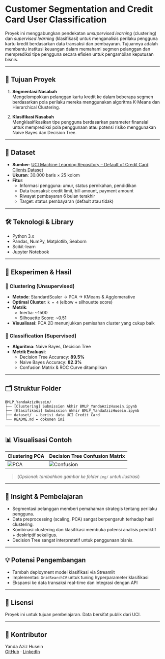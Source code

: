 # Customer Segmentation and Credit Card User Classification

Proyek ini menggabungkan pendekatan *unsupervised learning* (clustering) dan *supervised learning* (klasifikasi) untuk menganalisis perilaku pengguna kartu kredit berdasarkan data transaksi dan pembayaran. Tujuannya adalah membantu institusi keuangan dalam memahami segmen pelanggan dan memprediksi tipe pengguna secara efisien untuk pengambilan keputusan bisnis.

---

## 🚀 Tujuan Proyek

1. **Segmentasi Nasabah**  
   Mengelompokkan pelanggan kartu kredit ke dalam beberapa segmen berdasarkan pola perilaku mereka menggunakan algoritma K-Means dan Hierarchical Clustering.

2. **Klasifikasi Nasabah**  
   Mengklasifikasikan tipe pengguna berdasarkan parameter finansial untuk memprediksi pola penggunaan atau potensi risiko menggunakan Naive Bayes dan Decision Tree.

---

## 🧠 Dataset

- **Sumber**: [UCI Machine Learning Repository – Default of Credit Card Clients Dataset](https://archive.ics.uci.edu/ml/datasets/default+of+credit+card+clients)
- **Ukuran**: 30.000 baris × 25 kolom
- **Fitur**:
  - Informasi pengguna: umur, status pernikahan, pendidikan
  - Data transaksi: credit limit, bill amount, payment amount
  - Riwayat pembayaran 6 bulan terakhir
  - Target: status pembayaran (default atau tidak)

---

## 🛠️ Teknologi & Library

- Python 3.x
- Pandas, NumPy, Matplotlib, Seaborn
- Scikit-learn
- Jupyter Notebook

---

## 🧪 Eksperimen & Hasil

### 🔹 Clustering (Unsupervised)

- **Metode**: StandardScaler → PCA → KMeans & Agglomerative
- **Optimal Cluster**: `k = 4` (elbow + silhouette score)
- **Metrik**:
  - Inertia: ~1500
  - Silhouette Score: ~0.51
- **Visualisasi**: PCA 2D menunjukkan pemisahan cluster yang cukup baik

### 🔹 Classification (Supervised)

- **Algoritma**: Naive Bayes, Decision Tree
- **Metrik Evaluasi**:
  - Decision Tree Accuracy: **89.5%**
  - Naive Bayes Accuracy: **82.3%**
  - Confusion Matrix & ROC Curve ditampilkan

---

## 🗂️ Struktur Folder

```
BMLP_YandaAzizHusein/
├── [Clustering] Submission Akhir BMLP_YandaAzizHusein.ipynb
├── [Klasifikasi] Submission Akhir BMLP_YandaAzizHusein.ipynb
├── dataset/  ← berisi data UCI Credit Card
└── README.md ← dokumen ini
```

---

## 📊 Visualisasi Contoh

| Clustering PCA | Decision Tree Confusion Matrix |
|----------------|-------------------------------|
| ![PCA](img/pca_cluster.png) | ![Confusion](img/confusion_dt.png) |

> (*Opsional: tambahkan gambar ke folder `img/` untuk ilustrasi*)

---

## 🧩 Insight & Pembelajaran

- Segmentasi pelanggan memberi pemahaman strategis tentang perilaku pengguna.
- Data preprocessing (scaling, PCA) sangat berpengaruh terhadap hasil clustering.
- Kombinasi clustering dan klasifikasi membuka potensi analisis prediktif + deskriptif sekaligus.
- Decision Tree sangat interpretatif untuk penggunaan bisnis.

---

## 💡 Potensi Pengembangan

- Tambah deployment model klasifikasi via Streamlit
- Implementasi `GridSearchCV` untuk tuning hyperparameter klasifikasi
- Ekspansi ke data transaksi real-time dan integrasi dengan API

---

## 📎 Lisensi

Proyek ini untuk tujuan pembelajaran. Data bersifat publik dari UCI.

---

## 🙋 Kontributor

Yanda Aziz Husein  
[GitHub](https://github.com/YandaAzizHusein) · [LinkedIn](https://linkedin.com/in/...)
